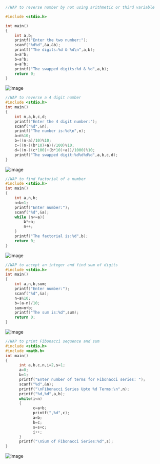 ```c
//WAP to reverse number by not using arithmetic or third variable

#include <stdio.h>

int main()
{
    int a,b;
    printf("Enter the two number:");
    scanf("%d%d",&a,&b);
    printf("The digits:%d & %d\n",a,b);
    a=a^b;
    b=a^b;
    a=a^b;
    printf("The swapped digits:%d & %d",a,b);
    return 0;
}
```
![image](https://user-images.githubusercontent.com/93079062/198190036-10d02e6b-7b7c-47aa-8403-db1560af3584.png)
```c
//WAP to reverse a 4 digit number
#include <stdio.h>
int main()
{
    int n,a,b,c,d;
    printf("Enter the 4 digit number:");
    scanf("%d",&n);
    printf("The number is:%d\n",n);
    a=n%10;
    b=((n-a)/10)%10;
    c=((n-((b*10)+a))/100)%10;
    d=((n-((c*100)+(b*10)+a))/1000)%10;
    printf("The swapped digit:%d%d%d%d",a,b,c,d);
}
```
![image](https://user-images.githubusercontent.com/93079062/198192990-1c0a712f-d1c2-4da4-89bd-03225a2d2391.png)
```c
//WAP to find factorial of a number
#include <stdio.h>
int main()
{   
    int a,n,b;
    n=b=1;
    printf("Enter number:");
    scanf("%d",&a);
    while (n<=a){
        b*=n;
        n++;
    }
    printf("The factorial is:%d",b);
    return 0;
}
```
![image](https://user-images.githubusercontent.com/93079062/198194684-de09b4f7-a56a-40f1-9452-1a096b7dcc06.png)
```c
//WAP to accept an integer and find sum of digits
#include <stdio.h>
int main()
{   
    int a,n,b,sum;
    printf("Enter number:");
    scanf("%d",&a);
    n=a%10;
    b=(a-n)/10;
    sum=n+b;
    printf("The sum is:%d",sum);
    return 0;
}
```
![image](https://user-images.githubusercontent.com/93079062/198195003-f8de8f0c-98a1-4c54-90a8-f18e0bd28c8e.png)
```c
//WAP to print Fibonacci sequence and sum
#include <stdio.h>
#include <math.h>
int main()
{
      int a,b,c,n,i=2,s=1;
      a=0;
      b=1;
      printf("Enter number of terms for Fibonacci series: ");
      scanf("%d",&n);
      printf("\nFibonacci Series Upto %d Terms:\n",n);
      printf("%d,%d",a,b);
      while(i<n)
      {
            c=a+b;
            printf(",%d",c);
            a=b;
            b=c;
            s=s+c;
            i++;
      }
      printf("\nSum of Fibonacci Series:%d",s);
}
```
![image](https://user-images.githubusercontent.com/93079062/198196580-e8557bd3-26cb-456d-823d-faf59d3f9137.png)



